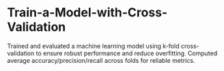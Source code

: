 # Train-a-Model-with-Cross-Validation
Trained and evaluated a machine learning model using k-fold cross-validation to ensure robust performance and reduce overfitting. Computed average accuracy/precision/recall across folds for reliable metrics.

